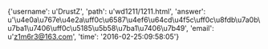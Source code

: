 {'username': u'DrustZ', 'path': u'wd1211/1211.html', 'answer': u'\u4e0a\u767e\u4e2a\uff0c\u6587\u4ef6\u64cd\u4f5c\uff0c\u8fdb\u7a0b\u7ba1\u7406\uff0c\u5185\u5b58\u7ba1\u7406\u7b49', 'email': u'z1m6r3@163.com', 'time': '2016-02-25:09:58:05'}